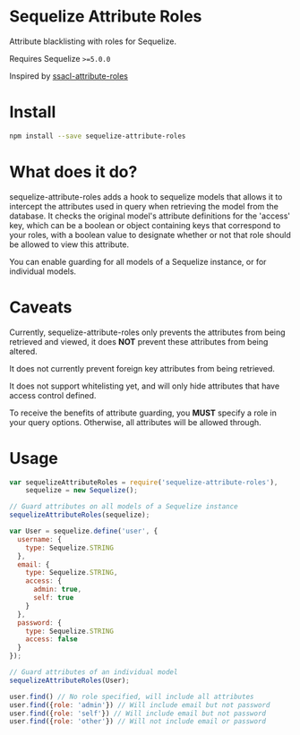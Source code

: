 # Sequelize Attribute Roles

Attribute blacklisting with roles for Sequelize.

Requires Sequelize `>=5.0.0`

Inspired by [ssacl-attribute-roles](https://github.com/mickhansen/ssacl-attribute-roles)

# Install

```sh
npm install --save sequelize-attribute-roles
```

# What does it do?

sequelize-attribute-roles adds a hook to sequelize models that allows it to intercept the attributes used in query when retrieving the model from the database. It checks the original model's attribute definitions for the 'access' key, which can be a boolean or object containing keys that correspond to your roles, with a boolean value to designate whether or not that role should be allowed to view this attribute.

You can enable guarding for all models of a Sequelize instance, or for individual models.

# Caveats

Currently, sequelize-attribute-roles only prevents the attributes from being retrieved and viewed, it does **NOT** prevent these attributes from being altered.

It does not currently prevent foreign key attributes from being retrieved.

It does not support whitelisting yet, and will only hide attributes that have access control defined.

To receive the benefits of attribute guarding, you **MUST** specify a role in your query options. Otherwise, all attributes will be allowed through.

# Usage

```js
var sequelizeAttributeRoles = require('sequelize-attribute-roles'),
    sequelize = new Sequelize();

// Guard attributes on all models of a Sequelize instance
sequelizeAttributeRoles(sequelize);

var User = sequelize.define('user', {
  username: {
    type: Sequelize.STRING
  },
  email: {
    type: Sequelize.STRING,
    access: {
      admin: true,
      self: true
    }
  },
  password: {
    type: Sequelize.STRING
    access: false
  }
});

// Guard attributes of an individual model
sequelizeAttributeRoles(User);

user.find() // No role specified, will include all attributes
user.find({role: 'admin'}) // Will include email but not password
user.find({role: 'self'}) // Will include email but not password
user.find({role: 'other'}) // Will not include email or password
```
